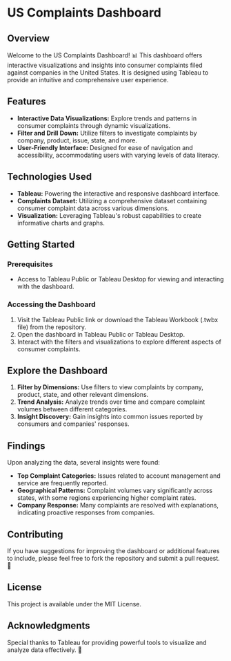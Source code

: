 # US Complaints Dashboard

## Overview

Welcome to the US Complaints Dashboard! 📊 This dashboard offers interactive visualizations and insights into consumer complaints filed against companies in the United States. It is designed using Tableau to provide an intuitive and comprehensive user experience.

## Features

- **Interactive Data Visualizations:** Explore trends and patterns in consumer complaints through dynamic visualizations.
- **Filter and Drill Down:** Utilize filters to investigate complaints by company, product, issue, state, and more.
- **User-Friendly Interface:** Designed for ease of navigation and accessibility, accommodating users with varying levels of data literacy.

## Technologies Used

- **Tableau:** Powering the interactive and responsive dashboard interface.
- **Complaints Dataset:** Utilizing a comprehensive dataset containing consumer complaint data across various dimensions.
- **Visualization:** Leveraging Tableau's robust capabilities to create informative charts and graphs.

## Getting Started

### Prerequisites

- Access to Tableau Public or Tableau Desktop for viewing and interacting with the dashboard.

### Accessing the Dashboard

1. Visit the Tableau Public link or download the Tableau Workbook (.twbx file) from the repository.
2. Open the dashboard in Tableau Public or Tableau Desktop.
3. Interact with the filters and visualizations to explore different aspects of consumer complaints.

## Explore the Dashboard

1. **Filter by Dimensions:** Use filters to view complaints by company, product, state, and other relevant dimensions.
2. **Trend Analysis:** Analyze trends over time and compare complaint volumes between different categories.
3. **Insight Discovery:** Gain insights into common issues reported by consumers and companies' responses.

## Findings

Upon analyzing the data, several insights were found:

- **Top Complaint Categories:** Issues related to account management and service are frequently reported.
- **Geographical Patterns:** Complaint volumes vary significantly across states, with some regions experiencing higher complaint rates.
- **Company Response:** Many complaints are resolved with explanations, indicating proactive responses from companies.

## Contributing

If you have suggestions for improving the dashboard or additional features to include, please feel free to fork the repository and submit a pull request. 🚀

## License

This project is available under the MIT License.

## Acknowledgments

Special thanks to Tableau for providing powerful tools to visualize and analyze data effectively. 🙌
